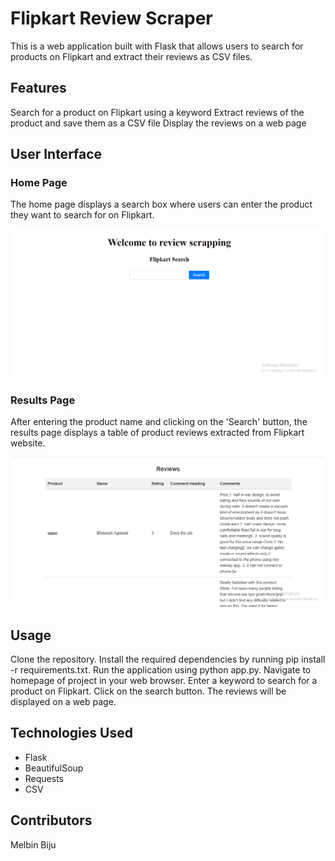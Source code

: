 # Flipkart Review Scraper
This is a web application built with Flask that allows users to search for products on Flipkart and extract their reviews as CSV files.

## Features
Search for a product on Flipkart using a keyword
Extract reviews of the product and save them as a CSV file
Display the reviews on a web page

## User Interface

### Home Page
The home page displays a search box where users can enter the product they want to search for on Flipkart. 

![Home Page](./Documents/homepage.png)

### Results Page
After entering the product name and clicking on the 'Search' button, the results page displays a table of product reviews extracted from Flipkart website.

![Results Page](./Documents/resultspage.png)

## Usage
Clone the repository.
Install the required dependencies by running pip install -r requirements.txt.
Run the application using python app.py.
Navigate to homepage of project in your web browser.
Enter a keyword to search for a product on Flipkart.
Click on the search button.
The reviews will be displayed on a web page.

## Technologies Used
- Flask
- BeautifulSoup
- Requests
- CSV

## Contributors
Melbin Biju